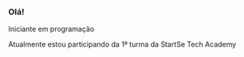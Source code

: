 ### Olá!

Iniciante em programação

Atualmente estou participando da 1ª turma da StartSe Tech Academy